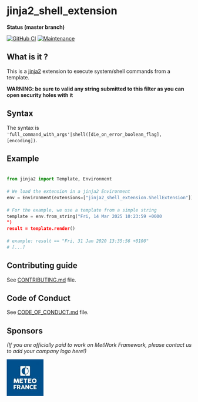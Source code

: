 # jinja2_shell_extension

[//]: # (automatically generated from https://github.com/metwork-framework/github_organization_management/blob/master/common_files/README.md)

**Status (master branch)**

[![GitHub CI](https://github.com/metwork-framework/jinja2_shell_extension/actions/workflows/ci.yml/badge.svg?branch=master)](https://github.com/metwork-framework/jinja2_shell_extension/actions?query=workflow%3ACI+branch%3Amaster)
[![Maintenance](https://raw.githubusercontent.com/metwork-framework/resources/master/badges/maintained.svg)](https://github.com/metwork-framework/resources/blob/master/badges/maintained.svg)




## What is it ?

This is a [jinja2](http://jinja.pocoo.org/) extension to execute system/shell
commands from a template.

**WARNING: be sure to valid any string submitted to this filter as you can
open security holes with it**

## Syntax

The syntax is `'full_command_with_args'|shell([die_on_error_boolean_flag], [encoding])`.

## Example

```python

from jinja2 import Template, Environment

# We load the extension in a jinja2 Environment
env = Environment(extensions=["jinja2_shell_extension.ShellExtension"])

# For the example, we use a template from a simple string
template = env.from_string("Fri, 14 Mar 2025 10:23:59 +0000
")
result = template.render()

# example: result == "Fri, 31 Jan 2020 13:35:56 +0100"
# [...]

```






## Contributing guide

See [CONTRIBUTING.md](CONTRIBUTING.md) file.



## Code of Conduct

See [CODE_OF_CONDUCT.md](CODE_OF_CONDUCT.md) file.



## Sponsors

*(If you are officially paid to work on MetWork Framework, please contact us to add your company logo here!)*

[![logo](https://raw.githubusercontent.com/metwork-framework/resources/master/sponsors/meteofrance-small.jpeg)](http://www.meteofrance.com)
